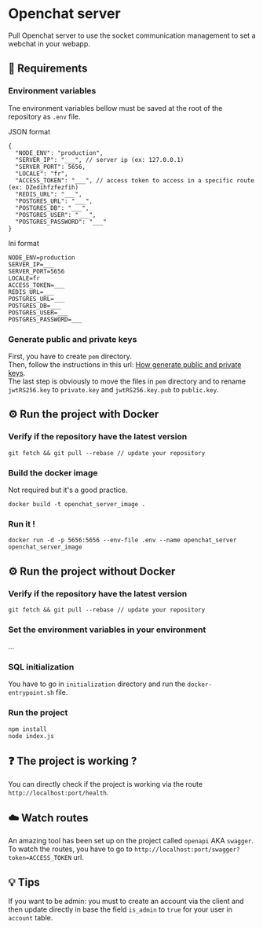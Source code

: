 # Openchat server

Pull Openchat server to use the socket communication management to set a webchat in your webapp.  

## 📝 Requirements

### Environment variables

Tne environment variables bellow must be saved at the root of the repository as `.env` file.  

JSON format
```
{
  "NODE_ENV": "production",
  "SERVER_IP": "___", // server ip (ex: 127.0.0.1)
  "SERVER_PORT": 5656,
  "LOCALE": "fr",
  "ACCESS_TOKEN": "___", // access token to access in a specific route (ex: DZedihfzfezfih)
  "REDIS_URL": "___",
  "POSTGRES_URL": "___",
  "POSTGRES_DB": "___",
  "POSTGRES_USER": "___",
  "POSTGRES_PASSWORD": "___"
}

```

Ini format
```
NODE_ENV=production
SERVER_IP=___
SERVER_PORT=5656
LOCALE=fr
ACCESS_TOKEN=___
REDIS_URL=___
POSTGRES_URL=___
POSTGRES_DB=___
POSTGRES_USER=___
POSTGRES_PASSWORD=___
```

### Generate public and private keys

First, you have to create `pem` directory.  
Then, follow the instructions in this url: [How generate public and private keys](https://gist.github.com/ygotthilf/baa58da5c3dd1f69fae9).  
The last step is obviously to move the files in `pem` directory and to rename `jwtRS256.key` to `private.key` and `jwtRS256.key.pub` to `public.key`.   

## ⚙️ Run the project with Docker

### Verify if the repository have the latest version

```
git fetch && git pull --rebase // update your repository
```

### Build the docker image

Not required but it's a good practice.  

```
docker build -t openchat_server_image .
```

### Run it !

```
docker run -d -p 5656:5656 --env-file .env --name openchat_server openchat_server_image
```

## ⚙️ Run the project without Docker

### Verify if the repository have the latest version
```
git fetch && git pull --rebase // update your repository
```

### Set the environment variables in your environment

...

### SQL initialization

You have to go in `initialization` directory and run the `docker-entrypoint.sh` file. 

### Run the project

```
npm install
node index.js
```

## ❓️ The project is working ?

You can directly check if the project is working via the route `http://localhost:port/health`.   

## ☁️ Watch routes

An amazing tool has been set up on the project called `openapi` AKA `swagger`.   
To watch the routes, you have to go to `http://localhost:port/swagger?token=ACCESS_TOKEN` url.   

## 💡 Tips

If you want to be admin: you must to create an account via the client and then update directly in base the field `is_admin` to `true` for your user in `account` table.  
